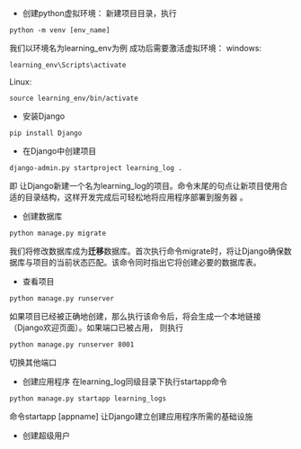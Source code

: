 - 创建python虚拟环境：
新建项目目录，执行
```
python -m venv [env_name]
```
我们以环境名为learning_env为例
成功后需要激活虚拟环境：
windows:
```
learning_env\Scripts\activate
```
Linux:
```
source learning_env/bin/activate
```

- 安装Django
```
pip install Django
```
- 在Django中创建项目
```
django-admin.py startproject learning_log .
```
即 让Django新建一个名为learning_log的项目。命令末尾的句点让新项目使用合适的目录结构，这样开发完成后可轻松地将应用程序部署到服务器 。
- 创建数据库
```
python manage.py migrate
```
我们将修改数据库成为**迁移**数据库。首次执行命令migrate时，将让Django确保数据库与项目的当前状态匹配。该命令同时指出它将创建必要的数据库表。
- 查看项目
```
python manage.py runserver
```
如果项目已经被正确地创建，那么执行该命令后，将会生成一个本地链接（Django欢迎页面）。如果端口已被占用， 则执行
```
python manage.py runserver 8001
```
切换其他端口
- 创建应用程序
在learning_log同级目录下执行startapp命令
```
python manage.py startapp learning_logs
```
命令startapp [appname] 让Django建立创建应用程序所需的基础设施

- 创建超级用户